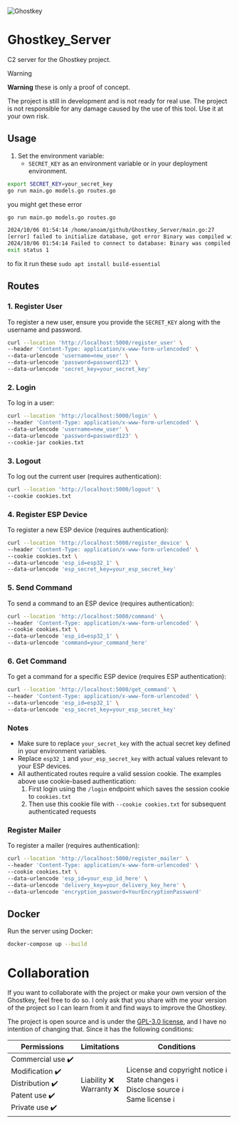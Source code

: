 ![Ghostkey](https://github.com/raf181/Ghostkey/blob/main/wiki/source/Untitled.webp)

# Ghostkey_Server

C2 server for the Ghostkey project.

> [!warning] 
> **Warning** these is only a proof of concept.
>
> The project is still in development and is not ready for real use. The project is not responsible for any damage caused by the use of this tool. Use it at your own risk.

## Usage

1. Set the environment variable:
    - `SECRET_KEY` as an environment variable or in your deployment environment.

```sh
export SECRET_KEY=your_secret_key
go run main.go models.go routes.go
```

you might get these error

```sh
go run main.go models.go routes.go

2024/10/06 01:54:14 /home/anoam/github/Ghostkey_Server/main.go:27
[error] failed to initialize database, got error Binary was compiled with 'CGO_ENABLED=0', go-sqlite3 requires cgo to work. This is a stub
2024/10/06 01:54:14 Failed to connect to database: Binary was compiled with 'CGO_ENABLED=0', go-sqlite3 requires cgo to work. This is a stub
exit status 1
```

to fix it run these `sudo apt install build-essential`

## Routes

### 1. Register User

To register a new user, ensure you provide the `SECRET_KEY` along with the username and password.

```sh
curl --location 'http://localhost:5000/register_user' \
--header 'Content-Type: application/x-www-form-urlencoded' \
--data-urlencode 'username=new_user' \
--data-urlencode 'password=password123' \
--data-urlencode 'secret_key=your_secret_key'
```

### 2. Login

To log in a user:

```sh
curl --location 'http://localhost:5000/login' \
--header 'Content-Type: application/x-www-form-urlencoded' \
--data-urlencode 'username=new_user' \
--data-urlencode 'password=password123' \
--cookie-jar cookies.txt
```

### 3. Logout

To log out the current user (requires authentication):

```sh
curl --location 'http://localhost:5000/logout' \
--cookie cookies.txt
```

### 4. Register ESP Device

To register a new ESP device (requires authentication):

```sh
curl --location 'http://localhost:5000/register_device' \
--header 'Content-Type: application/x-www-form-urlencoded' \
--cookie cookies.txt \
--data-urlencode 'esp_id=esp32_1' \
--data-urlencode 'esp_secret_key=your_esp_secret_key'
```

### 5. Send Command

To send a command to an ESP device (requires authentication):

```sh
curl --location 'http://localhost:5000/command' \
--header 'Content-Type: application/x-www-form-urlencoded' \
--cookie cookies.txt \
--data-urlencode 'esp_id=esp32_1' \
--data-urlencode 'command=your_command_here'
```

### 6. Get Command

To get a command for a specific ESP device (requires ESP authentication):

```sh
curl --location 'http://localhost:5000/get_command' \
--header 'Content-Type: application/x-www-form-urlencoded' \
--data-urlencode 'esp_id=esp32_1' \
--data-urlencode 'esp_secret_key=your_esp_secret_key'
```

### Notes

- Make sure to replace `your_secret_key` with the actual secret key defined in your environment variables.
- Replace `esp32_1` and `your_esp_secret_key` with actual values relevant to your ESP devices.
- All authenticated routes require a valid session cookie. The examples above use cookie-based authentication:
  1. First login using the `/login` endpoint which saves the session cookie to `cookies.txt`
  2. Then use this cookie file with `--cookie cookies.txt` for subsequent authenticated requests

### Register Mailer

To register a mailer (requires authentication):

```sh
curl --location 'http://localhost:5000/register_mailer' \
--header 'Content-Type: application/x-www-form-urlencoded' \
--cookie cookies.txt \
--data-urlencode 'esp_id=your_esp_id_here' \
--data-urlencode 'delivery_key=your_delivery_key_here' \
--data-urlencode 'encryption_password=YourEncryptionPassword'
```

## Docker

Run the server using Docker:

```sh
docker-compose up --build
```

# Collaboration
If you want to collaborate with the project or make your own version of the Ghostkey, feel free to do so. I only ask that you share with me your version of the project so I can learn from it and find ways to improve the Ghostkey.

The project is open source and is under the [GPL-3.0 license](https://github.com/raf181/Ghostkey/blob/main/LICENSE), and I have no intention of changing that. Since it has the following conditions:

| Permissions                                                                                | Limitations               | Conditions                                                                                   |
| ------------------------------------------------------------------------------------------ | ------------------------- | -------------------------------------------------------------------------------------------- |
| Commercial use ✔️<br>Modification ✔️<br>Distribution ✔️<br>Patent use ✔️<br>Private use ✔️ | Liability ❌<br>Warranty ❌ | License and copyright notice ℹ️<br>State changes ℹ️<br>Disclose source ℹ️<br>Same license ℹ️ |
